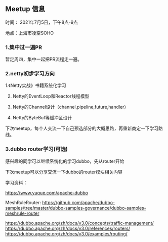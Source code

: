 ## Meetup 信息

时间： 2021年7月5日，下午8点-9点

地点：上海市凌空SOHO

### 1.集中过一遍PR

暂定周四，集中一起把PR流程走一遍。

### 2.netty初步学习方向

1.《Netty实战》书籍系统化学习

2. Netty的EventLoop和Reactor线程模型

3. Netty的Channel设计（channel,pipeline,future,handler）

4. Netty的ByteBuf等缓冲区设计

下次meetup，每个人交流一下自己预选部分的大概思路，再重新商定一下学习路线。

### 3.dubbo router学习(可选)

感兴趣的同学可以继续系统化的学习dubbo，先从router开始

下次meetup可以分享交流一下dubbo的router模块相关内容

学习资料：

https://www.yuque.com/apache-dubbo

MeshRuleRouter: https://github.com/apache/dubbo-samples/tree/master/dubbo-samples-governance/dubbo-samples-meshrule-router

https://dubbo.apache.org/zh/docs/v3.0/concepts/traffic-management/
https://dubbo.apache.org/zh/docs/v3.0/references/routers/
https://dubbo.apache.org/zh/docs/v3.0/examples/routing/